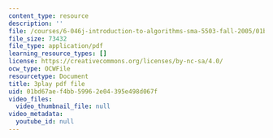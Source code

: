 ```yaml
---
content_type: resource
description: ''
file: /courses/6-046j-introduction-to-algorithms-sma-5503-fall-2005/01bd67aef4bb59962e04395e498d067f_vK_q-C-kXhs.pdf
file_size: 73432
file_type: application/pdf
learning_resource_types: []
license: https://creativecommons.org/licenses/by-nc-sa/4.0/
ocw_type: OCWFile
resourcetype: Document
title: 3play pdf file
uid: 01bd67ae-f4bb-5996-2e04-395e498d067f
video_files:
  video_thumbnail_file: null
video_metadata:
  youtube_id: null
---
```

